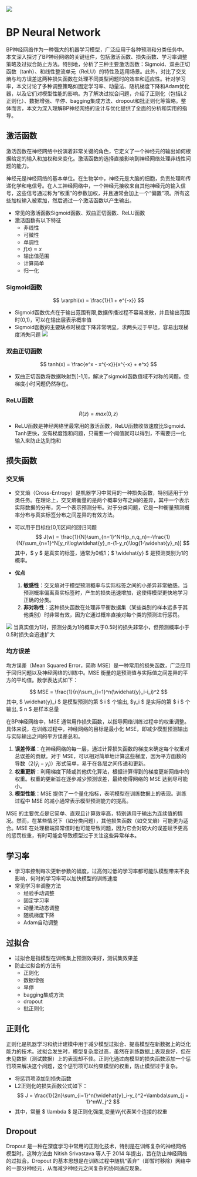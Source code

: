 
![](bp.png)
# BP Neural Network


BP神经网络作为一种强大的机器学习模型，广泛应用于各种预测和分类任务中。本文深入探讨了BP神经网络的关键组件，包括激活函数、损失函数、学习率调整策略及过拟合防止方法。特别地，分析了三种主要激活函数：Sigmoid、双曲正切函数（tanh）、和线性整流单元（ReLU）的特性及适用场景。此外，对比了交叉熵与均方误差这两种损失函数在处理不同类型问题时的效率和适应性。针对学习率，本文讨论了多种调整策略如固定学习率、动量法、随机梯度下降和Adam优化器，以及它们对模型性能的影响。为了解决过拟合问题，介绍了正则化（包括L2正则化）、数据增强、早停、bagging集成方法、dropout和批正则化等策略。整体而言，本文为深入理解BP神经网络的设计与优化提供了全面的分析和实用的指导。
 ## 激活函数
激活函数在神经网络中扮演着非常关键的角色，它定义了一个神经元的输出如何根据给定的输入和加权和来变化。激活函数的选择直接影响到神经网络处理非线性问题的能力。

神经元是神经网络的基本单位。在生物学中，神经元是大脑的细胞，负责处理和传递化学和电信号。在人工神经网络中，一个神经元接收来自其他神经元的输入信号，这些信号通过称为“权重”的参数加权，并且通常会加上一个“偏置”项。所有这些加权输入被累加，然后通过一个激活函数以产生输出。

+ 常见的激活函数Sigmoid函数、双曲正切函数、ReLU函数
+ 激活函数有以下特征
  + 非线性
  + 可微性
  + 单调性
  + $f(x)\approx x$
  + 输出值范围
  + 计算简单
  + 归一化
 ### Sigmoid函数
 $$
 \varphi(x) = \frac{1}{1 + e^{-x}}
 $$
+ Sigmoid函数优点在于输出范围有限,数据传播过程不容易发散，并且输出范围时(0,1)，可以在输出层表示概率值
+ Sigmoid函数的主要缺点时梯度下降非常明显，求两头过于平坦，容易出现梯度消失问题
![](S.png)

### 双曲正切函数
$$
tanh(x) = \frac{e^x - x^{-x}}{x^{-x} + e^x}
$$
+ 双曲正切函数将数据映射到[-1,1]，解决了sigmoid函数值域不对称的问题。但梯度小时问题仍然存在。

### ReLU函数
$$
R(z) = max(0,z)
$$
+ ReLU函数是神经网络里最常用的激活函数，ReLU函数收敛速度比Sigmoid、Tanh更快，没有梯度饱和问题，只需要一个阈值就可以得到，不需要归一化输入来防止达到饱和

## 损失函数
### 交叉熵
+ 交叉熵（Cross-Entropy）是机器学习中常用的一种损失函数，特别适用于分类任务。在理论上，交叉熵衡量的是两个概率分布之间的差异，其中一个表示实际数据的分布，另一个表示预测分布。对于分类问题，它是一种衡量预测概率分布与真实标签分布之间差异的有效方法。
+ 可以用于目标位[0,1]区间的回归问题
$$
J(w) = \frac{1}{N}\sum_{n=1}^NH(p_n,q_n)=-\frac{1}{N}\sum_{n=1}^N[y_n\log\widehat{y}_n-(1-y_n)\log(1-\widehat{y}_n)]
$$
其中，$ y $ 是真实的标签，通常为0或1；$ \widehat{y} $ 是预测类别为1的概率。

+ **优点**
  1. **敏感性**：交叉熵对于模型预测概率与实际标签之间的小差异非常敏感。当预测概率偏离真实标签时，产生的损失迅速增加，这使得模型更快地学习正确的分类。
  2. **非对称性**：这种损失函数在处理非平衡数据集（某些类别的样本远多于其他类别）时非常有效，因为它通过概率直接对每个类的预测进行惩罚。

![](log_loss.png)
当真实值为1时，预测分类为1的概率大于0.5时的损失非常小，但预测概率小于0.5时损失会迅速扩大

### 均方误差
均方误差（Mean Squared Error，简称 MSE）是一种常用的损失函数，广泛应用于回归问题以及神经网络的训练中。MSE 衡量的是预测值与实际值之间差异的平方的平均值。数学表达式如下：

$$
MSE = \frac{1}{n}\sum_{i=1}^n(\widehat{y}_i-i_i)^2
$$
其中, $ \widehat{y}_i $ 是模型预测的第 $ i $ 个输出, $y_i $ 是实际的第 $ i $ 个输出, $ n $ 是样本总量

在BP神经网络中，MSE 通常用作损失函数，以指导网络训练过程中的权重调整。具体来说，在训练过程中，神经网络的目标是最小化 MSE，即减少模型预测输出与实际输出之间的平方误差总和。

1. **误差传递**：在神经网络的每一层，通过计算损失函数的梯度来确定每个权重对总误差的贡献。对于 MSE，可以相对简单地计算这些梯度，因为平方函数的导数（$2(\widehat{y}_i - y_i)$）形式简单，易于在各层之间传递和更新。
2. **权重更新**：利用梯度下降或其他优化算法，根据计算得到的梯度更新网络中的权重。权重的更新旨在逐步减少预测误差，最终使得网络的 MSE 达到尽可能小。
3. **模型性能**：MSE 提供了一个量化指标，表明模型在训练数据上的表现。训练过程中 MSE 的减小通常表示模型预测能力的提高。
   
MSE 的主要优点是它简单、直观且计算效率高，特别适用于输出为连续值的情况。然而，在某些情况下（如分类问题），其他损失函数（如交叉熵）可能更为适合。MSE 在处理极端异常值时也可能导致问题，因为它会对较大的误差赋予更高的惩罚权重，有时可能会导致模型过于关注这些异常样本。

## 学习率
+ 学习率控制每次更新参数的幅度，过高何过低的学习率都可能队模型带来不良影响，何时的学习率可以加快模型的训练速度
+ 常见学习率调整方法
  + 经验手动调整
  + 固定学习率
  + 动量法动态调整
  + 随机梯度下降
  + Adam自动调整

## 过拟合
+ 过拟合是指模型在训练集上预测效果好，测试集效果差
+ 防止过拟合的方法有
  + 正则化
  + 数据增强
  + 早停
  + bagging集成方法
  + dropout
  + 批正则化
  
## 正则化
正则化是机器学习和统计建模中用于减少模型过拟合、提高模型在新数据上的泛化能力的技术。过拟合发生时，模型复杂度过高，虽然在训练数据上表现良好，但在未见数据（测试数据）上的表现却不佳。正则化通过向模型的损失函数添加一个惩罚项来解决这个问题，这个惩罚项可以约束模型的权重，防止模型过于复杂。
+ 将惩罚项添加到损失函数
+ L2正则化的损失函数公式如下：
$$
J = \frac{1}{2n}\sum_{i=1}^n(\widehat{y}_i-y_i)^2+\lambda\sum_{j = 1}^mW_j^2
$$
+ 其中，常量 $ \lambda $ 是正则化强度,变量$W_j$代表某个连接的权重

## Dropout

Dropout 是一种在深度学习中常用的正则化技术，特别是在训练复杂的神经网络模型时。这种方法由 Nitish Srivastava 等人于 2014 年提出，旨在防止神经网络的过拟合。Dropout 的基本思想是在训练过程中随机“丢弃”（即暂时移除）网络中的一部分神经元，从而减少神经元之间复杂的协同适应现象。